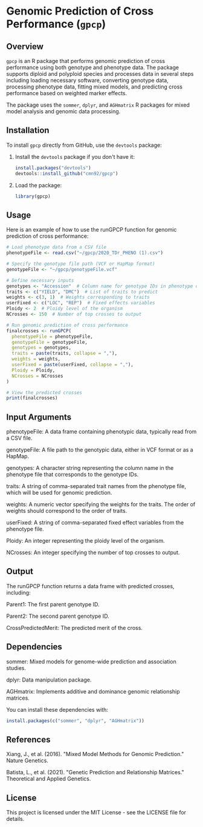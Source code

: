 # Genomic Prediction of Cross Performance (`gpcp`)

## Overview

`gpcp` is an R package that performs genomic prediction of cross performance using both genotype and phenotype data. The package supports diploid and polyploid species and processes data in several steps including loading necessary software, converting genotype data, processing phenotype data, fitting mixed models, and predicting cross performance based on weighted marker effects.

The package uses the `sommer`, `dplyr`, and `AGHmatrix` R packages for mixed model analysis and genomic data processing.

## Installation

To install `gpcp` directly from GitHub, use the `devtools` package:

1. Install the `devtools` package if you don't have it:

   ```r
   install.packages("devtools")
   devtools::install_github("cmn92/gpcp")
2. Load the package:
   ```r
   library(gpcp)

## Usage

Here is an example of how to use the runGPCP function for genomic prediction of cross performance:

  ```r
  # Load phenotype data from a CSV file
phenotypeFile <- read.csv("~/gpcp/2020_TDr_PHENO (1).csv")

# Specify the genotype file path (VCF or HapMap format)
genotypeFile <- "~/gpcp/genotypeFile.vcf"

# Define necessary inputs
genotypes <- "Accession"  # Column name for genotype IDs in phenotype data
traits <- c("YIELD", "DMC")  # List of traits to predict
weights <- c(3, 1)  # Weights corresponding to traits
userFixed <- c("LOC", "REP")  # Fixed effects variables
Ploidy <- 2  # Ploidy level of the organism
NCrosses <- 150  # Number of top crosses to output

# Run genomic prediction of cross performance
finalcrosses <- runGPCP(
    phenotypeFile = phenotypeFile,
    genotypeFile = genotypeFile,
    genotypes = genotypes,
    traits = paste(traits, collapse = ","),
    weights = weights,
    userFixed = paste(userFixed, collapse = ","),
    Ploidy = Ploidy,
    NCrosses = NCrosses
)

# View the predicted crosses
print(finalcrosses)
```
## Input Arguments
phenotypeFile: A data frame containing phenotypic data, typically read from a CSV file.

genotypeFile: A file path to the genotypic data, either in VCF format or as a HapMap.

genotypes: A character string representing the column name in the phenotype file that corresponds to the genotype IDs.

traits: A string of comma-separated trait names from the phenotype file, which will be used for genomic prediction.

weights: A numeric vector specifying the weights for the traits. The order of weights should correspond to the order of traits.

userFixed: A string of comma-separated fixed effect variables from the phenotype file.

Ploidy: An integer representing the ploidy level of the organism.

NCrosses: An integer specifying the number of top crosses to output.


## Output
The runGPCP function returns a data frame with predicted crosses, including:

Parent1: The first parent genotype ID.

Parent2: The second parent genotype ID.

CrossPredictedMerit: The predicted merit of the cross.

## Dependencies
sommer: Mixed models for genome-wide prediction and association studies.

dplyr: Data manipulation package.

AGHmatrix: Implements additive and dominance genomic relationship matrices.

You can install these dependencies with:

```r
install.packages(c("sommer", "dplyr", "AGHmatrix"))
```
## References
Xiang, J., et al. (2016). "Mixed Model Methods for Genomic Prediction." Nature Genetics.

Batista, L., et al. (2021). "Genetic Prediction and Relationship Matrices." Theoretical and Applied Genetics.

## License
This project is licensed under the MIT License - see the LICENSE file for details.











   

